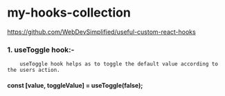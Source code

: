 # my-hooks-collection

https://github.com/WebDevSimplified/useful-custom-react-hooks

### 1. useToggle hook:-
        useToggle hook helps as to toggle the default value according to the users action.
####       const [value, toggleValue] = useToggle(false);
